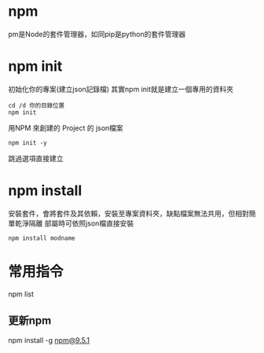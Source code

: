 # npm
pm是Node的套件管理器，如同pip是python的套件管理器


# npm init
初始化你的專案(建立json記錄檔)
其實npm init就是建立一個專用的資料夾

```
cd /d 你的目錄位置
npm init
```
用NPM 來創建的 Project 的 json檔案

```
npm init -y
```
跳過選項直接建立


# npm install 
安裝套件，會將套件及其依賴，安裝至專案資料夾，缺點檔案無法共用，但相對簡單乾淨隔離
部屬時可依照json檔直接安裝

```
npm install modname
```

# 常用指令
npm list

## 更新npm
npm install -g npm@9.5.1